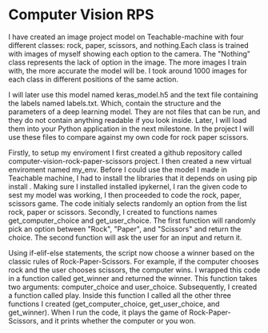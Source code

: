 # Computer Vision RPS

I have created an image project model on Teachable-machine with four different classes: rock, paper, scissors, and nothing.Each class is trained with images of myself showing each option to the camera. The "Nothing" class represents the lack of option in the image. The more images I train with, the more accurate the model will be. I took around 1000 images for each class in different positions of the same action.

I will later use this model named keras_model.h5 and the text file containing the labels named labels.txt. Which, contain the structure and the parameters of a deep learning model. They are not files that can be run, and they do not contain anything readable if you look inside. Later, I will load them into your Python application in the next milestone. In the project I will use these files to compare against my own code for rock paper scissors.

Firstly, to setup my enviroment I first created a github repository called computer-vision-rock-paper-scissors project. I then created a new virtual enviroment named my_env. Before I could use the model I made in Teachable machine, I had to install the libraries that it depends on using pip install <library>. Making sure I installed installed ipykernel, I ran the given code to sest my model was working, I then proceeded to code the rock, paper, scissors game. The code initialy selects randomly an option from the list rock, paper or scissors. Secondly, I created to functions names get_computer_choice and get_user_choice. The first function will randomly pick an option between "Rock", "Paper", and "Scissors" and return the choice. The second function will ask the user for an input and return it.

Using if-elif-else statements, the script now choose a winner based on the classic rules of Rock-Paper-Scissors. For example, if the computer chooses rock and the user chooses scissors, the computer wins. I wrapped this code in a function called get_winner and returned the winner. This function takes two arguments: computer_choice and user_choice. Subsequently, I created a function called play. Inside this function I called all the other three functions I created (get_computer_choice, get_user_choice, and get_winner). When I run the code, it plays the game of Rock-Paper-Scissors, and it prints whether the computer or you won.